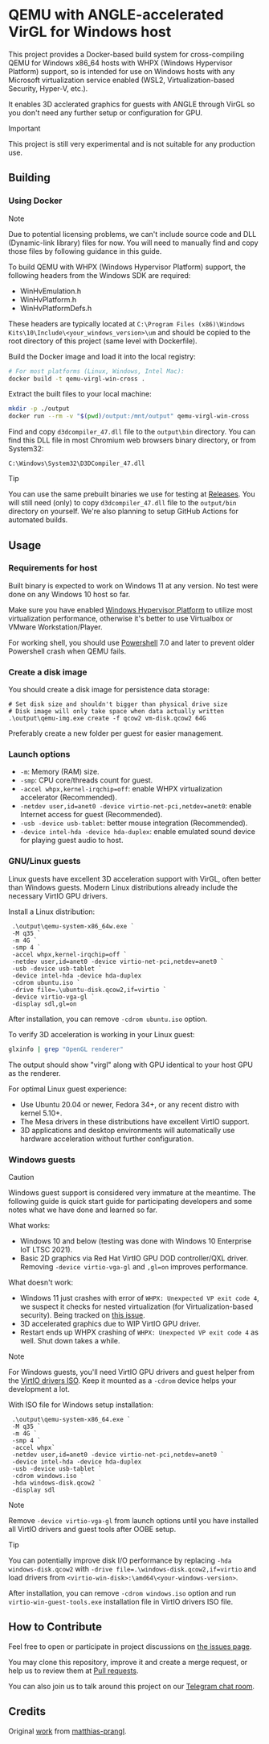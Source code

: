 # QEMU with ANGLE-accelerated VirGL for Windows host

This project provides a Docker-based build system for cross-compiling QEMU for Windows x86_64 hosts with WHPX (Windows Hypervisor Platform) support, so is intended for use on Windows hosts with any Microsoft virtualization service enabled (WSL2, Virtualization-based Security, Hyper-V, etc.).

It enables 3D acclerated graphics for guests with ANGLE through VirGL so you don't need any further setup or configuration for GPU.

> [!IMPORTANT]
> This project is still very experimental and is not suitable for any production use.

## Building

### Using Docker

> [!NOTE]  
> Due to potential licensing problems, we can't include source code and DLL (Dynamic-link library) files for now. You will need to manually find and copy those files by following guidance in this guide.

To build QEMU with WHPX (Windows Hypervisor Platform) support, the following headers from the Windows SDK are required:

- WinHvEmulation.h
- WinHvPlatform.h
- WinHvPlatformDefs.h

These headers are typically located at `C:\Program Files (x86)\Windows Kits\10\Include\<your_windows_version>\um` and should be copied to the root directory of this project (same level with Dockerfile).

Build the Docker image and load it into the local registry:
   ```bash
   # For most platforms (Linux, Windows, Intel Mac):
   docker build -t qemu-virgl-win-cross .
   ```

Extract the built files to your local machine:
   ```bash
   mkdir -p ./output
   docker run --rm -v "$(pwd)/output:/mnt/output" qemu-virgl-win-cross
   ```

Find and copy `d3dcompiler_47.dll` file to the `output\bin` directory. You can find this DLL file in most Chromium web browsers binary directory, or from System32: 

```C:\Windows\System32\D3DCompiler_47.dll```

> [!TIP]
> You can use the same prebuilt binaries we use for testing at [Releases](https://github.com/Tsuki-Bakery/qemu-virgl-winhost/releases).
> You will still need (only) to copy `d3dcompiler_47.dll` file to the `output/bin` directory on yourself.
> We're also planning to setup GitHub Actions for automated builds.

## Usage

### Requirements for host

Built binary is expected to work on Windows 11 at any version. No test were done on any Windows 10 host so far.

Make sure you have enabled [Windows Hypervisor Platform](https://developer.android.com/studio/run/emulator-acceleration#vm-windows-whpx) to utilize most virtualization performance, otherwise it's better to use Virtualbox or VMware Workstation/Player.

For working shell, you should use [Powershell](https://github.com/powershell/powershell/releases) 7.0 and later to prevent older Powershell crash when QEMU fails.

### Create a disk image

You should create a disk image for persistence data storage:

   ```
   # Set disk size and shouldn't bigger than physical drive size
   # Disk image will only take space when data actually written
   .\output\qemu-img.exe create -f qcow2 vm-disk.qcow2 64G
   ```
Preferably create a new folder per guest for easier management.

### Launch options

- `-m`: Memory (RAM) size.
- `-smp`: CPU core/threads count for guest.
- `-accel whpx,kernel-irqchip=off`: enable WHPX virtualization accelerator (Recommended).
- `-netdev user,id=anet0 -device virtio-net-pci,netdev=anet0`: enable Internet access for guest (Recommended).
- `-usb -device usb-tablet`: better mouse integration (Recommended).
- `-device intel-hda -device hda-duplex`: enable emulated sound device for playing guest audio to host.

### GNU/Linux guests

Linux guests have excellent 3D acceleration support with VirGL, often better than Windows guests. Modern Linux distributions already include the necessary VirtIO GPU drivers.

Install a Linux distribution:
   ```
    .\output\qemu-system-x86_64w.exe `
    -M q35 `
    -m 4G `
    -smp 4 `
    -accel whpx,kernel-irqchip=off `
    -netdev user,id=anet0 -device virtio-net-pci,netdev=anet0 `
    -usb -device usb-tablet `
    -device intel-hda -device hda-duplex
    -cdrom ubuntu.iso `
    -drive file=.\ubuntu-disk.qcow2,if=virtio `
    -device virtio-vga-gl `
    -display sdl,gl=on
   ```
After installation, you can remove `-cdrom ubuntu.iso` option.

To verify 3D acceleration is working in your Linux guest:
```bash
glxinfo | grep "OpenGL renderer"
```
The output should show "virgl" along with GPU identical to your host GPU as the renderer.

For optimal Linux guest experience:
- Use Ubuntu 20.04 or newer, Fedora 34+, or any recent distro with kernel 5.10+.
- The Mesa drivers in these distributions have excellent VirtIO support.
- 3D applications and desktop environments will automatically use hardware acceleration without further configuration.

### Windows guests

> [!CAUTION]
> Windows guest support is considered very immature at the meantime.
> The following guide is quick start guide for participating developers and some notes what we have done and learned so far.

What works:
- Windows 10 and below (testing was done with Windows 10 Enterprise IoT LTSC 2021).
- Basic 2D graphics via Red Hat VirtIO GPU DOD controller/QXL driver. Removing `-device virtio-vga-gl` and `,gl=on` improves performance.

What doesn't work:
- Windows 11 just crashes with error of `WHPX: Unexpected VP exit code 4`, we suspect it checks for nested virtualization (for Virtualization-based security). Being tracked on [this issue](https://gitlab.com/qemu-project/qemu/-/issues/2461).
- 3D accelerated graphics due to WIP VirtIO GPU driver.
- Restart ends up WHPX crashing of `WHPX: Unexpected VP exit code 4` as well. Shut down takes a while.

> [!NOTE]
> For Windows guests, you'll need VirtIO GPU drivers and guest helper from the [VirtIO drivers ISO](https://fedorapeople.org/groups/virt/virtio-win/direct-downloads/). Keep it mounted as a `-cdrom` device helps your development a lot.

With ISO file for Windows setup installation:
   ```
    .\output\qemu-system-x86_64.exe `
    -M q35 `
    -m 4G `
    -smp 4 `
    -accel whpx`
    -netdev user,id=anet0 -device virtio-net-pci,netdev=anet0 `
    -device intel-hda -device hda-duplex
    -usb -device usb-tablet `
    -cdrom windows.iso `
    -hda windows-disk.qcow2 `
    -display sdl
   ```

> [!NOTE]
> Remove `-device virtio-vga-gl` from launch options until you have installed all VirtIO drivers and guest tools after OOBE setup.

> [!TIP]
> You can potentially improve disk I/O performance by replacing `-hda windows-disk.qcow2` with `-drive file=.\windows-disk.qcow2,if=virtio` and load drivers from `<virtio-win-disk>:\amd64\<your-windows-version>`.

After installation, you can remove `-cdrom windows.iso` option and run `virtio-win-guest-tools.exe` installation file in VirtIO drivers ISO file.

## How to Contribute

Feel free to open or participate in project discussions on [the issues page](https://github.com/Tsuki-Bakery/qemu-virgl-winhost/issues).

You may clone this repository, improve it and create a merge request, or help us to review them at [Pull requests](https://github.com/Tsuki-Bakery/qemu-virgl-winhost/pulls).

You can also join us to talk around this project on our [Telegram chat room](https://t.me/+Fo64cxKTGnNlZDhl).

## Credits

Original [work](https://github.com/matthias-prangl/qemu-virgl-winhost) from [matthias-prangl](https://github.com/matthias-prangl).